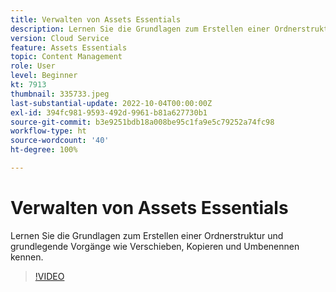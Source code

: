 ```yaml
---
title: Verwalten von Assets Essentials
description: Lernen Sie die Grundlagen zum Erstellen einer Ordnerstruktur und grundlegende Vorgänge wie Verschieben, Kopieren und Umbenennen kennen.
version: Cloud Service
feature: Assets Essentials
topic: Content Management
role: User
level: Beginner
kt: 7913
thumbnail: 335733.jpeg
last-substantial-update: 2022-10-04T00:00:00Z
exl-id: 394fc981-9593-492d-9961-b81a627730b1
source-git-commit: b3e9251bdb18a008be95c1fa9e5c79252a74fc98
workflow-type: ht
source-wordcount: '40'
ht-degree: 100%

---
```


# Verwalten von Assets Essentials

Lernen Sie die Grundlagen zum Erstellen einer Ordnerstruktur und grundlegende Vorgänge wie Verschieben, Kopieren und Umbenennen kennen.

>[!VIDEO](https://video.tv.adobe.com/v/335733?quality=12&learn=on)
